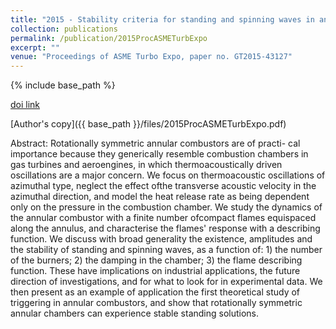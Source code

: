 ```yaml
---
title: "2015 - Stability criteria for standing and spinning waves in annular combustors"
collection: publications
permalink: /publication/2015ProcASMETurbExpo
excerpt: ""
venue: "Proceedings of ASME Turbo Expo, paper no. GT2015-43127"
---
```

{% include base_path %}

[doi link](https://doi.org/10.1115/GT2015-43127)

[Author's copy]({{ base_path }}/files/2015ProcASMETurbExpo.pdf)

Abstract: Rotationally symmetric annular combustors are of practi- cal importance because they generically resemble combustion chambers in gas turbines and aeroengines, in which thermoacoustically driven oscillations are a major concern. We focus on thermoacoustic oscillations of azimuthal type, neglect the effect ofthe transverse acoustic velocity in the azimuthal direction, and model the heat release rate as being dependent only on the pressure in the combustion chamber. We study the dynamics of the annular combustor with a finite number ofcompact flames equispaced along the annulus, and characterise the flames' response with a describing function. We discuss with broad generality the existence, amplitudes and the stability of standing and spinning waves, as a function of: 1) the number of the burners; 2) the damping in the chamber; 3) the flame describing function. These have implications on industrial applications, the future direction of investigations, and for what to look for in experimental data. We then present as an example of application the first theoretical study of triggering in annular combustors, and show that rotationally symmetric annular chambers can experience stable standing solutions.